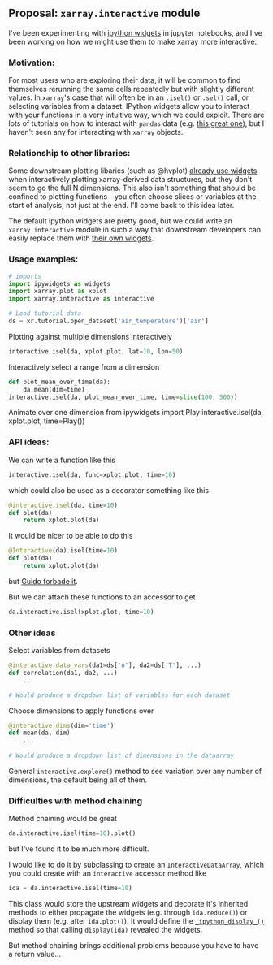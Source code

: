 ## Proposal: `xarray.interactive` module

I've been experimenting with [ipython widgets](https://github.com/jupyter-widgets/ipywidgets) in jupyter notebooks, and I've been [working on](https://github.com/TomNicholas/xarray-interactive) how we might use them to make xarray more interactive.

### Motivation:

For most users who are exploring their data, it will be common to find themselves rerunning the same cells repeatedly but with slightly different values.
In `xarray`'s case that will often be in an `.isel()` or `.sel()` call, or selecting variables from a dataset.
IPython widgets allow you to interact with your functions in a very intuitive way, which we could exploit.
There are lots of tutorials on how to interact with `pandas` data (e.g. [this great one](https://towardsdatascience.com/interactive-controls-for-jupyter-notebooks-f5c94829aee6)), but I haven't seen any for interacting with `xarray` objects.


### Relationship to other libraries:

Some downstream plotting libaries (such as @hvplot) [already use widgets](https://hvplot.holoviz.org/user_guide/Gridded_Data.html) when interactively plotting xarray-derived data structures, but they don't seem to go the full N dimensions.
This also isn't something that should be confined to plotting functions - you often choose slices or variables at the start of analysis, not just at the end.
I'll come back to this idea later.

The default ipython widgets are pretty good, but we could write an `xarray.interactive` module in such a way that downstream developers can easily replace them with [their own widgets](https://hvplot.holoviz.org/user_guide/Widgets.html).

### Usage examples:

```python
# imports
import ipywidgets as widgets
import xarray.plot as xplot
import xarray.interactive as interactive

# Load tutorial data
ds = xr.tutorial.open_dataset('air_temperature')['air']
```

Plotting against multiple dimensions interactively
```python
interactive.isel(da, xplot.plot, lat=10, lon=50)
```

Interactively select a range from a dimension
```python
def plot_mean_over_time(da):
    da.mean(dim=time)
interactive.isel(da, plot_mean_over_time, time=slice(100, 500))
```

Animate over one dimension
from ipywidgets import Play
interactive.isel(da, xplot.plot, time=Play())


### API ideas:

We can write a function like this

```python
interactive.isel(da, func=xplot.plot, time=10)
```

which could also be used as a decorator something like this
```python
@interactive.isel(da, time=10)
def plot(da)
    return xplot.plot(da)
```

It would be nicer to be able to do this
```python
@Interactive(da).isel(time=10)
def plot(da)
    return xplot.plot(da)
```
but [Guido forbade it](https://seriously.dontusethiscode.com/2013/04/21/lambda-decorators.html).

But we can attach these functions to an accessor to get
```python
da.interactive.isel(xplot.plot, time=10)
```

### Other ideas

Select variables from datasets
```python
@interactive.data_vars(da1=ds['n'], da2=ds['T'], ...)
def correlation(da1, da2, ...)
    ...

# Would produce a dropdown list of variables for each dataset
```

Choose dimensions to apply functions over
```python
@interactive.dims(dim='time')
def mean(da, dim)
    ...
    
# Would produce a dropdown list of dimensions in the dataarray
```

General `interactive.explore()` method to see variation over any number of dimensions, the default being all of them.


### Difficulties with method chaining

Method chaining would be great
```python
da.interactive.isel(time=10).plot()
```
but I've found it to be much more difficult.

I would like to do it by subclassing to create an `InteractiveDataArray`, which you could create with an `interactive` accessor method like
```python
ida = da.interactive.isel(time=10)
```
This class would store the upstream widgets and decorate it's inherited methods to either propagate the widgets (e.g. through `ida.reduce()`) or display them (e.g. after `ida.plot()`).
It would define the [`_ipython_display_()`](https://ipython.readthedocs.io/en/stable/config/integrating.html#rich-display) method so that calling `display(ida)` revealed the widgets.

But method chaining brings additional problems because you have to have a return value...



